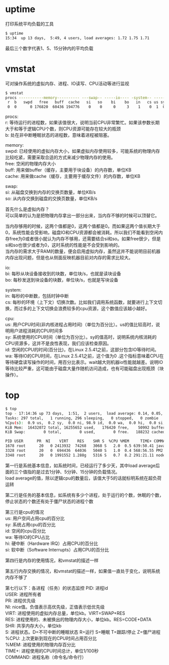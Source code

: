 # uptime
打印系统平均负载的工具
```bash
$ uptime
15:34  up 13 days,  5:49, 4 users, load averages: 1.72 1.75 1.71
```
最后三个数字代表1、5、15分钟内的平均负载

# vmstat
可对操作系统的虚拟内存、进程、IO读写、CPU活动等进行监视
```bash
$ vmstat
procs -----------memory---------- ---swap-- -----io---- -system-- ------cpu-----
 r  b   swpd   free   buff  cache   si   so    bi    bo   in   cs us sy id wa st
 0  0      0 176820  60436 194776    0    0     0     3    1    0  1  0 99  0  0
```

procs:  
r: 等待运行的进程数，如果该值很大，说明当前CPU非常繁忙。如果该参数长期大于和等于逻辑CPU个数，则CPU资源可能存在较大的瓶颈  
b: 处在非中断睡眠状态的进程数，意味着进程被阻塞。

memory:  
swpd: 已经使用的虚拟内存大小，如果虚拟内存使用较多，可能系统的物理内存比较吃紧，需要采取合适的方式来减少物理内存的使用。  
free: 空闲的物理内存大小  
buff: 用来做buffer（缓存，主要用于块设备）的内存数，单位KB  
cache: 用来做cache（缓存，主要用于缓存文件）的内存数，单位KB

swap:  
si: 从磁盘交换到内存的交换页数量，单位KB/s  
so: 从内存交换到磁盘的交换页数量，单位KB/s  

首先什么是虚拟内存？  
可以简单的认为是把物理内存拿出一部分出来，当内存不够的时候可以顶替它。  

当内存够用的时候，这两个值都是0，这两个值都是0。而如果这两个值长期大于0，系统性能会受影响，磁盘IO和CPU资源都会被消耗。所以我们不能看到空闲内存free为0或者很小就认为内存不够用，还需要结合si和so。如果free很少，但是si和so也很少或者为0，这时系统的性能是不会受到影响的。  
当内存的需求大于RAM的数量，便会启用虚拟内存，虽然这并不能说明目前机器内存出现问题，但是也从侧面反映机器目前对内存的需求比较大。

io:  
bi: 每秒从块设备接收到的块数，单位块/s，也就是读块设备  
bo: 每秒发送到块设备的块数，单位块/s，也就是写块设备

system:  
in: 每秒的中断数，包括时钟中断  
cs: 每秒的环境（上下文）切换次数。比如我们调用系统函数，就要进行上下文切换，而过多的上下文切换会浪费较多的cpu资源，这个数值应该越小越好。

cpu:  
us: 用户CPU时间(非内核进程占用时间)（单位为百分比）。us的值比较高时，说明用户进程消耗的CPU时间多  
sy: 系统使用的CPU时间（单位为百分比）。sy的值高时，说明系统内核消耗的CPU资源多，这并不是良性表现，我们应该检查原因。  
id: 空闲的CPU的时间(百分比)，在Linux 2.5.41之前，这部分包含IO等待时间。  
wa: 等待IO的CPU时间，在Linux 2.5.41之前，这个值为0 .这个指标意味着CPU在等待硬盘读写操作的时间，用百分比表示。wait越大则机器io性能就越差。说明IO等待比较严重，这可能由于磁盘大量作随机访问造成，也有可能磁盘出现瓶颈（块操作）。

# top
```bash
$ top
top - 17:14:36 up 73 days,  1:51,  2 users,  load average: 0.14, 0.05, 0.01
Tasks: 297 total,   1 running, 296 sleeping,   0 stopped,   0 zombie
%Cpu(s):  0.9 us,  0.2 sy,  0.0 ni, 98.9 id,  0.0 wa,  0.0 hi,  0.0 si,  0.0 st
KiB Mem:  16432072 total, 16255652 used,   176420 free,    50992 buffers
KiB Swap:        0 total,        0 used,        0 free.   188232 cached Mem

PID USER      PR  NI    VIRT    RES    SHR S  %CPU %MEM     TIME+ COMMAND
1678 root      20   0 2413932  74268   3068 S   2.0  0.5 639:50.41 java
3328 root      20   0  694436  64036   5040 S   1.0  0.4 568:56.55 PM2 v2.9.1: God
3348 root      20   0 1991552 1.288g   5316 S   0.7  8.2 291:21.11 node /var/works
```

第一行是系统基本信息，如系统时间，已经运行了多少天，其中load average后面的三个值指的是过去1分钟、5分钟、15分钟的负载情况。  
load average的值，除以逻辑cpu的数量后，该值大于5的话就标明系统在超负荷运转

第二行是任务的基本信息，如系统有多少个进程，处于运行的个数，休眠的个数，停止状态的个数还有处于僵尸状态的进程个数

第三行是cpu的情况  
us: 用户空间占用cpu的百分比  
sy: 系统占用cpu的百分比  
id: 空闲的cpu百分比  
wa: 等待IO的CPU占比  
hi: 硬中断（Hardware IRQ）占用CPU的百分比  
si: 软中断（Software Interrupts）占用CPU的百分比

第四行是内存的使用情况，和vmstat的描述一样

第五行内存交换的情况，和vmstat的描述一样，如果值一直处于变化，说明系统内存不够了

第七行以下：各进程（任务）的状态监控
PID: 进程id  
USER: 进程所有者  
PR: 进程优先级  
NI: nice值。负值表示高优先级，正值表示低优先级  
VIRT: 进程使用的虚拟内存总量，单位kb。VIRT=SWAP+RES  
RES: 进程使用的、未被换出的物理内存大小，单位kb。RES=CODE+DATA  
SHR: 共享内存大小，单位kb  
S: 进程状态。D=不可中断的睡眠状态 R=运行 S=睡眠 T=跟踪/停止 Z=僵尸进程  
%CPU: 上次更新到现在的CPU时间占用百分比  
%MEM: 进程使用的物理内存百分比  
TIME+: 进程使用的CPU时间总计，单位1/100秒  
COMMAND: 进程名称（命令名/命令行）
